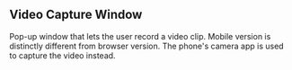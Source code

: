 Video Capture Window
--------------------

Pop-up window that lets the user record a video clip. Mobile version is
distinctly different from browser version. The phone's camera app is used to
capture the video instead.
